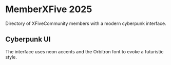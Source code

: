 # MemberXFive 2025

Directory of XFiveCommunity members with a modern cyberpunk interface.

## Cyberpunk UI

The interface uses neon accents and the Orbitron font to evoke a futuristic style.
